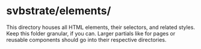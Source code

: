 # svbstrate/elements/
This directory houses all HTML elements, their selectors, and related styles. Keep this folder granular, if you can. Larger partials like for pages or reusable components should go into their respective directories.
